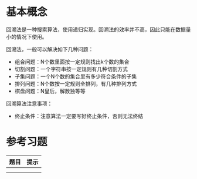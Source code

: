 # 基本概念

回溯法是一种搜索算法，使用递归实现。回溯法的效率并不高，因此只能在数据量小的情况下使用。

回溯法，一般可以解决如下几种问题：

* 组合问题：N个数里面按一定规则找出k个数的集合
* 切割问题：一个字符串按一定规则有几种切割方式
* 子集问题：一个N个数的集合里有多少符合条件的子集
* 排列问题：N个数按一定规则全排列，有几种排列方式
* 棋盘问题：N皇后，解数独等等

回溯算法注意事项：

* 终止条件：注意算法一定要写好终止条件，否则无法终结

# 参考习题

| 题目 | 提示 |
| ---- | ---- |
|      |      |
|      |      |
